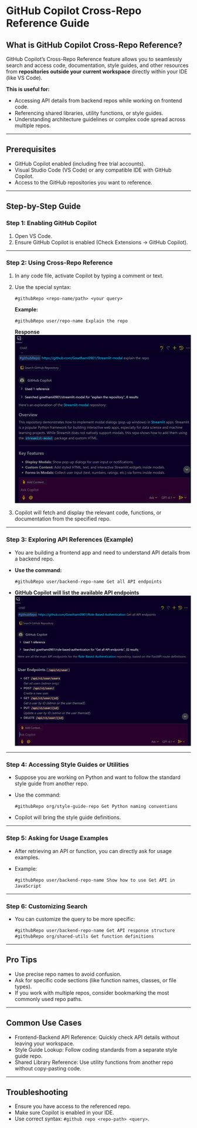 # **GitHub Copilot Cross-Repo Reference Guide**

## **What is GitHub Copilot Cross-Repo Reference?**

GitHub Copilot’s Cross-Repo Reference feature allows you to seamlessly search and access code, documentation, style guides, and other resources from **repositories outside your current workspace** directly within your IDE (like VS Code).

**This is useful for:**

* Accessing API details from backend repos while working on frontend code.
* Referencing shared libraries, utility functions, or style guides.
* Understanding architecture guidelines or complex code spread across multiple repos.

---

## **Prerequisites**

* GitHub Copilot enabled (including free trial accounts).
* Visual Studio Code (VS Code) or any compatible IDE with GitHub Copilot.
* Access to the GitHub repositories you want to reference.

---

## **Step-by-Step Guide**

### **Step 1: Enabling GitHub Copilot**

1. Open VS Code.
2. Ensure GitHub Copilot is enabled (Check Extensions → GitHub Copilot).

---

### **Step 2: Using Cross-Repo Reference**

1. In any code file, activate Copilot by typing a comment or text.
2. Use the special syntax:

   ```
   #githubRepo <repo-name/path> <your query>
   ```

   **Example:**

   ```
   #githubRepo user/repo-name Explain the repo
   ```

   **Response**
   ![alt text](../images/img204.png)


3. Copilot will fetch and display the relevant code, functions, or documentation from the specified repo.

---


### **Step 3: Exploring API References (Example)**

* You are building a frontend app and need to understand API details from a backend repo.
* **Use the command:**

  ```
  #githubRepo user/backend-repo-name Get all API endpoints
  ```
* **GitHub Copilot will list the available API endpoints**
  ![alt text](../images/img205.png)


---


### **Step 4: Accessing Style Guides or Utilities**

* Suppose you are working on Python and want to follow the standard style guide from another repo.
* Use the command:

  ```
  #githubRepo org/style-guide-repo Get Python naming conventions
  ```
* Copilot will bring the style guide definitions.

---

### **Step 5: Asking for Usage Examples**

* After retrieving an API or function, you can directly ask for usage examples.
* Example:

  ```
  #githubRepo user/backend-repo-name Show how to use Get API in JavaScript
  ```

---

### **Step 6: Customizing Search**

* You can customize the query to be more specific:

  ```
  #githubRepo user/backend-repo-name Get API response structure
  #githubRepo org/shared-utils Get function definitions
  ```

---

## **Pro Tips**

* Use precise repo names to avoid confusion.
* Ask for specific code sections (like function names, classes, or file types).
* If you work with multiple repos, consider bookmarking the most commonly used repo paths.

---

## **Common Use Cases**

* Frontend-Backend API Reference: Quickly check API details without leaving your workspace.
* Style Guide Lookup: Follow coding standards from a separate style guide repo.
* Shared Library Reference: Use utility functions from another repo without copy-pasting code.

---

## **Troubleshooting**

* Ensure you have access to the referenced repo.
* Make sure Copilot is enabled in your IDE.
* Use correct syntax: `#github repo <repo-path> <query>`.

